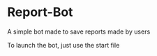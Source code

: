 # Report-Bot
A simple bot made to save reports made by users

To launch the bot, just use the start file
